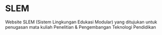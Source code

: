 # SLEM
Website SLEM (Sistem Lingkungan Edukasi Modular) yang ditujukan untuk penugasan mata kuliah Penelitian &amp; Pengembangan Teknologi Pendidikan
